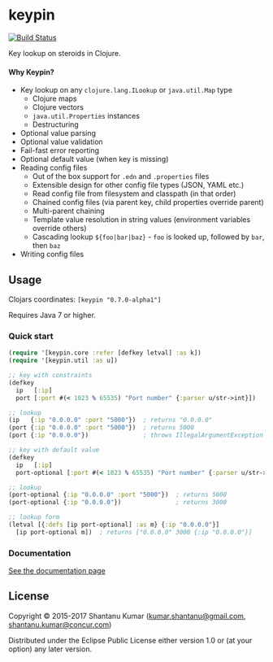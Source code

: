 # keypin

[![Build Status](https://travis-ci.org/kumarshantanu/keypin.svg)](https://travis-ci.org/kumarshantanu/keypin)

Key lookup on steroids in Clojure.

#### Why Keypin?

- Key lookup on any `clojure.lang.ILookup` or `java.util.Map` type
  - Clojure maps
  - Clojure vectors
  - `java.util.Properties` instances
  - Destructuring
- Optional value parsing
- Optional value validation
- Fail-fast error reporting
- Optional default value (when key is missing)
- Reading config files
  - Out of the box support for `.edn` and `.properties` files
  - Extensible design for other config file types (JSON, YAML etc.)
  - Read config file from filesystem and classpath (in that order)
  - Chained config files (via parent key, child properties override parent)
  - Multi-parent chaining
  - Template value resolution in string values (environment variables override others)
  - Cascading lookup `${foo|bar|baz}` - `foo` is looked up, followed by `bar`, then `baz`
- Writing config files


## Usage

Clojars coordinates: `[keypin "0.7.0-alpha1"]`

Requires Java 7 or higher.


### Quick start

```clojure
(require '[keypin.core :refer [defkey letval] :as k])
(require '[keypin.util :as u])

;; key with constraints
(defkey
  ip   [:ip]
  port [:port #(< 1023 % 65535) "Port number" {:parser u/str->int}])

;; lookup
(ip   {:ip "0.0.0.0" :port "5000"})  ; returns "0.0.0.0"
(port {:ip "0.0.0.0" :port "5000"})  ; returns 5000
(port {:ip "0.0.0.0"})               ; throws IllegalArgumentException

;; key with default value
(defkey
  ip   [:ip]
  port-optional [:port #(< 1023 % 65535) "Port number" {:parser u/str->int :default 3000}])

;; lookup
(port-optional {:ip "0.0.0.0" :port "5000"})  ; returns 5000
(port-optional {:ip "0.0.0.0"})               ; returns 3000

;; lookup form
(letval [{:defs [ip port-optional] :as m} {:ip "0.0.0.0"}]
  [ip port-optional m])  ; returns ["0.0.0.0" 3000 {:ip "0.0.0.0"}]
```


### Documentation

[See the documentation page](doc/intro.md)


## License

Copyright © 2015-2017 Shantanu Kumar (kumar.shantanu@gmail.com, shantanu.kumar@concur.com)

Distributed under the Eclipse Public License either version 1.0 or (at
your option) any later version.
